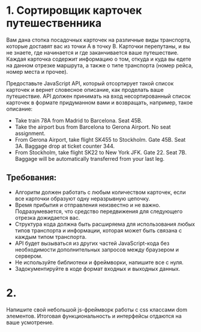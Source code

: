 # 1. Сортировщик карточек путешественника

Вам дана стопка посадочных карточек на различные виды транспорта, которые доставят
вас из точки A в точку B. Карточки перепутаны, и вы не знаете, где начинается и где
заканчивается ваше путешествие. Каждая карточка содержит информацию о том, откуда и
куда вы едете на данном отрезке маршрута, а также о типе транспорта (номер рейса,
номер места и прочее).

Предоставьте JavaScript API, который отсортирует такой список карточек и вернет
словесное описание, как проделать ваше путешествие. API должен принимать на вход
несортированный список карточек в формате придуманном вами и возвращать, например,
такое описание:

 - Take train 78A from Madrid to Barcelona. Seat 45B.
 - Take the airport bus from Barcelona to Gerona Airport. No seat assignment.
 - From Gerona Airport, take flight SK455 to Stockholm. Gate 45B. Seat 3A. Baggage drop at ticket counter 344.
 - From Stockholm, take flight SK22 to New York JFK. Gate 22. Seat 7B. Baggage will be automatically transferred from your last leg.
 
 ## Требования:
 - Алгоритм должен работать с любым количеством карточек, если все карточки образуют одну неразрывную цепочку.
 - Время прибытия и отправления неизвестно и не важно. Подразумевается, что средство передвижения для следующего отрезка дожидается вас.
 - Структура кода должна быть расширяема для использования любых типов транспорта и информации, которая может быть связана с каждым типом транспорта.
 - API будет вызываться из других частей JavaScript-кода без необходимости дополнительных запросов между браузером и сервером.
 - Не используйте библиотеки и фреймворки, напишите все с нуля.
 - Задокументируйте в коде формат входных и выходных данных.
 
 # 2.
 
 Напишите свой небольшой js-фреймворк работы с css классами dom элементов. Итоговая функциональность и интерфейсы отдаются на ваше усмотрение.
